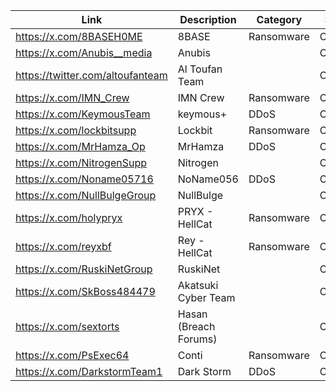 | Link                                 | Description          | Category    | Status   |
|--------------------------------------|----------------------|-------------|----------|
| https://x.com/8BASEH0ME              | 8BASE                | Ransomware  | ONLINE   |
| https://x.com/Anubis__media          | Anubis               |             | ONLINE   |
| https://twitter.com/altoufanteam     | Al Toufan Team       |             | ONLINE   |
| https://x.com/IMN_Crew               | IMN Crew             | Ransomware  | ONLINE   |
| https://x.com/KeymousTeam            | keymous+             | DDoS        | ONLINE   |
| https://x.com/lockbitsupp            | Lockbit              | Ransomware  | ONLINE   |
| https://x.com/MrHamza_Op             | MrHamza              | DDoS        | ONLINE   |
| https://x.com/NitrogenSupp           | Nitrogen             |             | ONLINE   |
| https://x.com/Noname05716            | NoName056            | DDoS        | ONLINE   |
| https://x.com/NullBulgeGroup         | NullBulge            |             | ONLINE   |
| https://x.com/holypryx               | PRYX - HellCat       | Ransomware  | ONLINE   |
| https://x.com/reyxbf                 | Rey - HellCat        | Ransomware  | ONLINE   |
| https://x.com/RuskiNetGroup          | RuskiNet             |             | ONLINE   |
| https://x.com/SkBoss484479           | Akatsuki Cyber Team  |             | ONLINE   |
| https://x.com/sextorts               | Hasan (Breach Forums)|             | ONLINE   |
| https://x.com/PsExec64               | Conti                | Ransomware  | OFFLINE  |
| https://x.com/DarkstormTeam1         | Dark Storm           | DDoS        | OFFLINE  |
